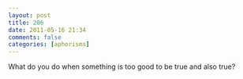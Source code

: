 ```yaml
---
layout: post
title: 206
date: 2011-05-16 21:34
comments: false
categories: [aphorisms]
---
```


What do you do when something is too good to be true and also true?
